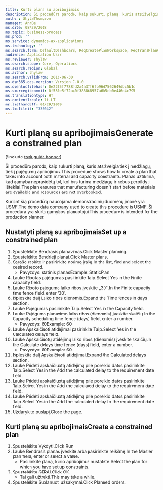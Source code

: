 ```yaml
---
title: Kurti planą su apribojimais
description: Ši procedūra parodo, kaip sukurti planą, kuris atsižvelgia tiek į medžiagų, tiek į pajėgumų apribojimus.
author: ShylaThompson
manager: AnnBe
ms.date: 08/29/2018
ms.topic: business-process
ms.prod: ''
ms.service: dynamics-ax-applications
ms.technology: ''
ms.search.form: DefaultDashboard, ReqCreatePlanWorkspace, ReqTransPlanCard, ReqPlanSched
audience: Application User
ms.reviewer: shylaw
ms.search.scope: Core, Operations
ms.search.region: Global
ms.author: shylaw
ms.search.validFrom: 2016-06-30
ms.dyn365.ops.version: Version 7.0.0
ms.openlocfilehash: 0e2265f7788fd2a4a37f6fb96d7562649dbc5b1c
ms.sourcegitcommit: 0f530e5f72a40f383868957a6b5cb0e446e4c795
ms.translationtype: HT
ms.contentlocale: lt-LT
ms.lasthandoff: 01/29/2019
ms.locfileid: "336042"
---
```

# <a name="generate-a-constrained-plan"></a><span data-ttu-id="2c9ef-103">Kurti planą su apribojimais</span><span class="sxs-lookup"><span data-stu-id="2c9ef-103">Generate a constrained plan</span></span>

[!include [task guide banner](../../includes/task-guide-banner.md)]

<span data-ttu-id="2c9ef-104">Ši procedūra parodo, kaip sukurti planą, kuris atsižvelgia tiek į medžiagų, tiek į pajėgumų apribojimus.</span><span class="sxs-lookup"><span data-stu-id="2c9ef-104">This procedure shows how to create a plan that takes into account both material and capacity constraints.</span></span> <span data-ttu-id="2c9ef-105">Planas užtikrina, kad gamyba neprasidėtų tol, kol bus turima medžiagų ir nebus perpildyti ištekliai.</span><span class="sxs-lookup"><span data-stu-id="2c9ef-105">The plan ensures that manufacturing doesn't start before materials are available and resources are not overbooked.</span></span> 

<span data-ttu-id="2c9ef-106">Kuriant šią procedūrą naudojama demonstracinių duomenų įmonė yra USMF.</span><span class="sxs-lookup"><span data-stu-id="2c9ef-106">The demo data company used to create this procedure is USMF.</span></span> <span data-ttu-id="2c9ef-107">Ši procedūra yra skirta gamybos planuotojui.</span><span class="sxs-lookup"><span data-stu-id="2c9ef-107">This procedure is intended for the production planner.</span></span>


## <a name="set-up-a-constrained-plan"></a><span data-ttu-id="2c9ef-108">Nustatyti planą su apribojimais</span><span class="sxs-lookup"><span data-stu-id="2c9ef-108">Set up a constrained plan</span></span>
1. <span data-ttu-id="2c9ef-109">Spustelėkite Bendrasis planavimas.</span><span class="sxs-lookup"><span data-stu-id="2c9ef-109">Click Master planning.</span></span>
2. <span data-ttu-id="2c9ef-110">Spustelėkite Bendrieji planai.</span><span class="sxs-lookup"><span data-stu-id="2c9ef-110">Click Master plans.</span></span>
3. <span data-ttu-id="2c9ef-111">Sąraše raskite ir pasirinkite norimą įrašą.</span><span class="sxs-lookup"><span data-stu-id="2c9ef-111">In the list, find and select the desired record.</span></span>
    * <span data-ttu-id="2c9ef-112">Pavyzdys: statinis planas</span><span class="sxs-lookup"><span data-stu-id="2c9ef-112">Example: StaticPlan</span></span>  
4. <span data-ttu-id="2c9ef-113">Lauke Ribotas pajėgumas pasirinkite Taip.</span><span class="sxs-lookup"><span data-stu-id="2c9ef-113">Select Yes in the Finite capacity field.</span></span>
5. <span data-ttu-id="2c9ef-114">Lauke Riboto pajėgumo laiko ribos įveskite „30‟.</span><span class="sxs-lookup"><span data-stu-id="2c9ef-114">In the Finite capacity time fence field, enter '30'.</span></span>
6. <span data-ttu-id="2c9ef-115">Išplėskite dalį Laiko ribos dienomis.</span><span class="sxs-lookup"><span data-stu-id="2c9ef-115">Expand the Time fences in days section.</span></span>
7. <span data-ttu-id="2c9ef-116">Lauke Pajėgumas pasirinkite Taip.</span><span class="sxs-lookup"><span data-stu-id="2c9ef-116">Select Yes in the Capacity field.</span></span>
8. <span data-ttu-id="2c9ef-117">Lauke Pajėgumo planavimo laiko ribos (dienomis) įveskite skaičių.</span><span class="sxs-lookup"><span data-stu-id="2c9ef-117">In the Capacity scheduling time fence (days) field, enter a number.</span></span>
    * <span data-ttu-id="2c9ef-118">Pavyzdys: 60</span><span class="sxs-lookup"><span data-stu-id="2c9ef-118">Example: 60</span></span>  
9. <span data-ttu-id="2c9ef-119">Lauke Apskaičiuoti atidėjimai pasirinkite Taip.</span><span class="sxs-lookup"><span data-stu-id="2c9ef-119">Select Yes in the Calculated delays field.</span></span>
10. <span data-ttu-id="2c9ef-120">Lauke Apskaičiuotų atidėjimų laiko ribos (dienomis) įveskite skaičių.</span><span class="sxs-lookup"><span data-stu-id="2c9ef-120">In the Calculate delays time fence (days) field, enter a number.</span></span>
    * <span data-ttu-id="2c9ef-121">Pavyzdys: 60</span><span class="sxs-lookup"><span data-stu-id="2c9ef-121">Example: 60</span></span>  
11. <span data-ttu-id="2c9ef-122">Išplėskite dalį Apskaičiuoti atidėjimai.</span><span class="sxs-lookup"><span data-stu-id="2c9ef-122">Expand the Calculated delays section.</span></span>
12. <span data-ttu-id="2c9ef-123">Lauke Pridėti apskaičiuotą atidėjimą prie poreikio datos pasirinkite Taip.</span><span class="sxs-lookup"><span data-stu-id="2c9ef-123">Select Yes in the Add the calculated delay to the requirement date field.</span></span>
13. <span data-ttu-id="2c9ef-124">Lauke Pridėti apskaičiuotą atidėjimą prie poreikio datos pasirinkite Taip.</span><span class="sxs-lookup"><span data-stu-id="2c9ef-124">Select Yes in the Add the calculated delay to the requirement date field.</span></span>
14. <span data-ttu-id="2c9ef-125">Lauke Pridėti apskaičiuotą atidėjimą prie poreikio datos pasirinkite Taip.</span><span class="sxs-lookup"><span data-stu-id="2c9ef-125">Select Yes in the Add the calculated delay to the requirement date field.</span></span>
15. <span data-ttu-id="2c9ef-126">Uždarykite puslapį.</span><span class="sxs-lookup"><span data-stu-id="2c9ef-126">Close the page.</span></span>

## <a name="create-a-constrained-plan"></a><span data-ttu-id="2c9ef-127">Kurti planą su apribojimais</span><span class="sxs-lookup"><span data-stu-id="2c9ef-127">Create a constrained plan</span></span>
1. <span data-ttu-id="2c9ef-128">Spustelėkite Vykdyti.</span><span class="sxs-lookup"><span data-stu-id="2c9ef-128">Click Run.</span></span>
2. <span data-ttu-id="2c9ef-129">Lauke Bendrasis planas įveskite arba pasirinkite reikšmę.</span><span class="sxs-lookup"><span data-stu-id="2c9ef-129">In the Master plan field, enter or select a value.</span></span>
    * <span data-ttu-id="2c9ef-130">Pasirinkite planą, kurio apribojimus nustatėte.</span><span class="sxs-lookup"><span data-stu-id="2c9ef-130">Select the plan for which you have set up constraints.</span></span>  
3. <span data-ttu-id="2c9ef-131">Spustelėkite GERAI.</span><span class="sxs-lookup"><span data-stu-id="2c9ef-131">Click OK.</span></span>
    * <span data-ttu-id="2c9ef-132">Tai gali užtrukti.</span><span class="sxs-lookup"><span data-stu-id="2c9ef-132">This may take a while.</span></span>  
4. <span data-ttu-id="2c9ef-133">Spustelėkite Suplanuoti užsakymai.</span><span class="sxs-lookup"><span data-stu-id="2c9ef-133">Click Planned orders.</span></span>

